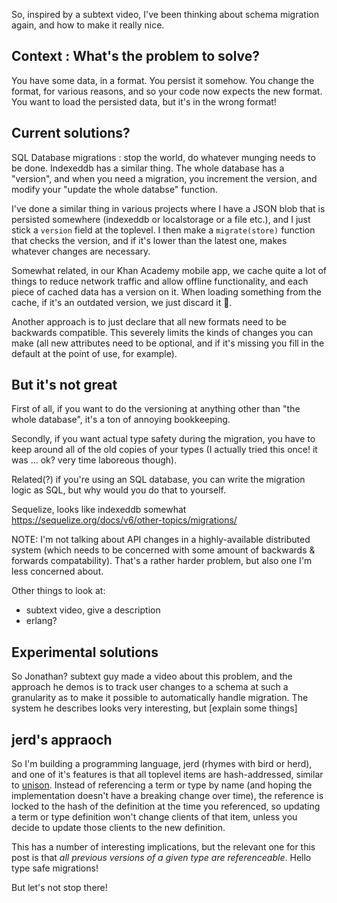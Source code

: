 
So, inspired by a subtext video, I've been thinking about schema migration again, and how to make it really nice.

## Context : What's the problem to solve?

You have some data, in a format. You persist it somehow.
You change the format, for various reasons, and so your
code now expects the new format.
You want to load the persisted data, but it's in the wrong format!

## Current solutions?

SQL Database migrations : stop the world, do whatever munging needs to be done.
Indexeddb has a similar thing. The whole database has a "version", and when you need a migration, you increment the version, and modify your "update the whole databse" function.

I've done a similar thing in various projects where I have a JSON blob that is persisted somewhere (indexeddb or localstorage or a file etc.), and I just stick a `version` field at the toplevel. I then make a `migrate(store)` function that checks the version, and if it's lower than the latest one, makes whatever changes are necessary.

Somewhat related, in our Khan Academy mobile app, we cache quite a lot of things to reduce network traffic and allow offline functionality, and each piece of cached data has a version on it. When loading something from the cache, if it's an outdated version, we just discard it 🤷.

Another approach is to just declare that all new formats need to be backwards compatible. This severely limits the kinds of changes you can make (all new attributes need to be optional, and if it's missing you fill in the default at the point of use, for example).

## But it's not great

First of all, if you want to do the versioning at anything other than "the whole database", it's a ton of annoying bookkeeping.

Secondly, if you want actual type safety during the migration, you have to keep around all of the old copies of your types (I actually tried this once! it was ... ok? very time laboreous though).

Related(?) if you're using an SQL database, you can write the migration logic as SQL, but why would you do that to yourself.

Sequelize, looks like indexeddb somewhat https://sequelize.org/docs/v6/other-topics/migrations/

NOTE: I'm not talking about API changes in a highly-available distributed system (which needs to be concerned with some amount of backwards & forwards compatability). That's a rather harder problem, but also one I'm less concerned about.

Other things to look at:
- subtext video, give a description
- erlang?

## Experimental solutions

So Jonathan? subtext guy made a video about this problem, and the approach he demos is to track user changes to a schema at such a granularity as to make it possible to automatically handle migration. The system he describes looks very interesting, but [explain some things]

## jerd's appraoch

So I'm building a programming language, jerd (rhymes with bird or herd), and one of it's features is that all toplevel items are hash-addressed, similar to [unison](TODO). Instead of referencing a term or type by name (and hoping the implementation doesn't have a breaking change over time), the reference is locked to the hash of the definition at the time you referenced, so updating a term or type definition won't change clients of that item, unless you decide to update those clients to the new definition.

This has a number of interesting implications, but the relevant one for this post is that *all previous versions of a given type are referenceable*. Hello type safe migrations!

But let's not stop there!

